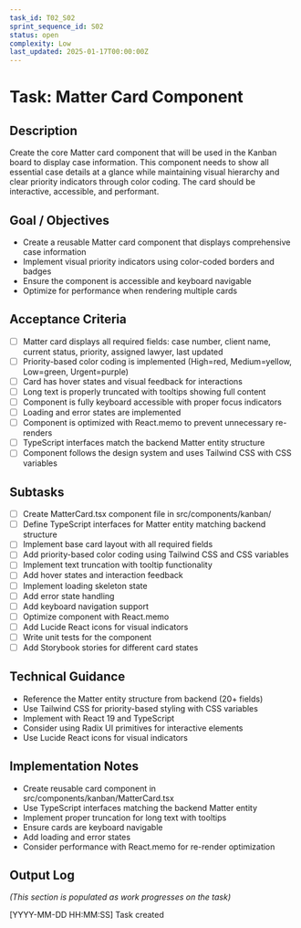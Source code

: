 ```yaml
---
task_id: T02_S02
sprint_sequence_id: S02
status: open
complexity: Low
last_updated: 2025-01-17T00:00:00Z
---
```


# Task: Matter Card Component

## Description
Create the core Matter card component that will be used in the Kanban board to display case information. This component needs to show all essential case details at a glance while maintaining visual hierarchy and clear priority indicators through color coding. The card should be interactive, accessible, and performant.

## Goal / Objectives
- Create a reusable Matter card component that displays comprehensive case information
- Implement visual priority indicators using color-coded borders and badges
- Ensure the component is accessible and keyboard navigable
- Optimize for performance when rendering multiple cards

## Acceptance Criteria
- [ ] Matter card displays all required fields: case number, client name, current status, priority, assigned lawyer, last updated
- [ ] Priority-based color coding is implemented (High=red, Medium=yellow, Low=green, Urgent=purple)
- [ ] Card has hover states and visual feedback for interactions
- [ ] Long text is properly truncated with tooltips showing full content
- [ ] Component is fully keyboard accessible with proper focus indicators
- [ ] Loading and error states are implemented
- [ ] Component is optimized with React.memo to prevent unnecessary re-renders
- [ ] TypeScript interfaces match the backend Matter entity structure
- [ ] Component follows the design system and uses Tailwind CSS with CSS variables

## Subtasks
- [ ] Create MatterCard.tsx component file in src/components/kanban/
- [ ] Define TypeScript interfaces for Matter entity matching backend structure
- [ ] Implement base card layout with all required fields
- [ ] Add priority-based color coding using Tailwind CSS and CSS variables
- [ ] Implement text truncation with tooltip functionality
- [ ] Add hover states and interaction feedback
- [ ] Implement loading skeleton state
- [ ] Add error state handling
- [ ] Add keyboard navigation support
- [ ] Optimize component with React.memo
- [ ] Add Lucide React icons for visual indicators
- [ ] Write unit tests for the component
- [ ] Add Storybook stories for different card states

## Technical Guidance
- Reference the Matter entity structure from backend (20+ fields)
- Use Tailwind CSS for priority-based styling with CSS variables
- Implement with React 19 and TypeScript
- Consider using Radix UI primitives for interactive elements
- Use Lucide React icons for visual indicators

## Implementation Notes
- Create reusable card component in src/components/kanban/MatterCard.tsx
- Use TypeScript interfaces matching the backend Matter entity
- Implement proper truncation for long text with tooltips
- Ensure cards are keyboard navigable
- Add loading and error states
- Consider performance with React.memo for re-render optimization

## Output Log
*(This section is populated as work progresses on the task)*

[YYYY-MM-DD HH:MM:SS] Task created